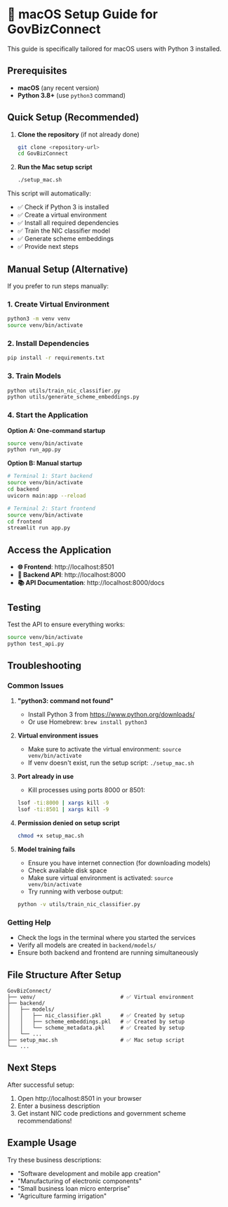 # 🍎 macOS Setup Guide for GovBizConnect

This guide is specifically tailored for macOS users with Python 3 installed.

## Prerequisites

- **macOS** (any recent version)
- **Python 3.8+** (use `python3` command)

## Quick Setup (Recommended)

1. **Clone the repository** (if not already done)

   ```bash
   git clone <repository-url>
   cd GovBizConnect
   ```

2. **Run the Mac setup script**
   ```bash
   ./setup_mac.sh
   ```

This script will automatically:

- ✅ Check if Python 3 is installed
- ✅ Create a virtual environment
- ✅ Install all required dependencies
- ✅ Train the NIC classifier model
- ✅ Generate scheme embeddings
- ✅ Provide next steps

## Manual Setup (Alternative)

If you prefer to run steps manually:

### 1. Create Virtual Environment

```bash
python3 -m venv venv
source venv/bin/activate
```

### 2. Install Dependencies

```bash
pip install -r requirements.txt
```

### 3. Train Models

```bash
python utils/train_nic_classifier.py
python utils/generate_scheme_embeddings.py
```

### 4. Start the Application

**Option A: One-command startup**

```bash
source venv/bin/activate
python run_app.py
```

**Option B: Manual startup**

```bash
# Terminal 1: Start backend
source venv/bin/activate
cd backend
uvicorn main:app --reload

# Terminal 2: Start frontend
source venv/bin/activate
cd frontend
streamlit run app.py
```

## Access the Application

- **🌐 Frontend**: http://localhost:8501
- **🔧 Backend API**: http://localhost:8000
- **📚 API Documentation**: http://localhost:8000/docs

## Testing

Test the API to ensure everything works:

```bash
source venv/bin/activate
python test_api.py
```

## Troubleshooting

### Common Issues

1. **"python3: command not found"**

   - Install Python 3 from https://www.python.org/downloads/
   - Or use Homebrew: `brew install python3`

2. **Virtual environment issues**

   - Make sure to activate the virtual environment: `source venv/bin/activate`
   - If venv doesn't exist, run the setup script: `./setup_mac.sh`

3. **Port already in use**

   - Kill processes using ports 8000 or 8501:

   ```bash
   lsof -ti:8000 | xargs kill -9
   lsof -ti:8501 | xargs kill -9
   ```

4. **Permission denied on setup script**

   ```bash
   chmod +x setup_mac.sh
   ```

5. **Model training fails**
   - Ensure you have internet connection (for downloading models)
   - Check available disk space
   - Make sure virtual environment is activated: `source venv/bin/activate`
   - Try running with verbose output:
   ```bash
   python -v utils/train_nic_classifier.py
   ```

### Getting Help

- Check the logs in the terminal where you started the services
- Verify all models are created in `backend/models/`
- Ensure both backend and frontend are running simultaneously

## File Structure After Setup

```
GovBizConnect/
├── venv/                           # ✅ Virtual environment
├── backend/
│   ├── models/
│   │   ├── nic_classifier.pkl      # ✅ Created by setup
│   │   ├── scheme_embeddings.pkl   # ✅ Created by setup
│   │   └── scheme_metadata.pkl     # ✅ Created by setup
│   └── ...
├── setup_mac.sh                    # ✅ Mac setup script
└── ...
```

## Next Steps

After successful setup:

1. Open http://localhost:8501 in your browser
2. Enter a business description
3. Get instant NIC code predictions and government scheme recommendations!

## Example Usage

Try these business descriptions:

- "Software development and mobile app creation"
- "Manufacturing of electronic components"
- "Small business loan micro enterprise"
- "Agriculture farming irrigation"
